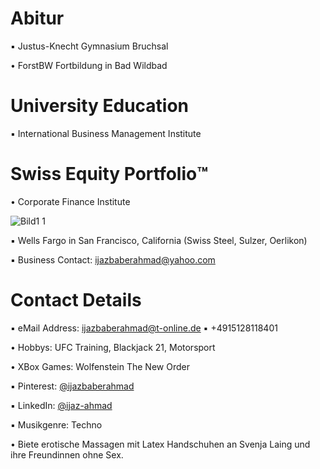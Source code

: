 # Abitur

▪︎ Justus-Knecht Gymnasium Bruchsal

• ForstBW Fortbildung in Bad Wildbad

# University Education

▪︎ International Business Management Institute

# Swiss Equity Portfolio™️

• Corporate Finance Institute

![Bild1 1](https://user-images.githubusercontent.com/95079463/173062915-61d28cb7-3aa7-4236-8c58-55eb180333d0.png)



▪ Wells Fargo in San Francisco, California (Swiss Steel, Sulzer, Oerlikon)

▪︎ Business Contact: ijazbaberahmad@yahoo.com 

# Contact Details 

▪︎ eMail Address: ijazbaberahmad@t-online.de ▪︎ +4915128118401 

• Hobbys: UFC Training, Blackjack 21, Motorsport

• XBox Games: Wolfenstein The New Order

▪︎ Pinterest: [@ijazbaberahmad](https://www.pinterest.de/ijazbaberahmad/)

▪︎ LinkedIn: [@ijaz-ahmad](https://www.linkedin.com/in/ijaz-ahmad-69677b13a/)

▪︎ Musikgenre: Techno

• Biete erotische Massagen mit Latex Handschuhen an Svenja Laing und ihre Freundinnen ohne Sex. 



